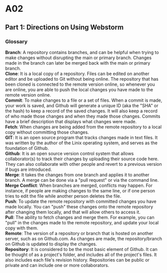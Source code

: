# A02

## Part 1: Directions on Using Webstorm 



### Glossary 
**Branch**: A repository contains branches, and can be helpful when trying to make changes without disrupting the main or primary branch. Changes made in the branch can later be merged back with the main or primary branch. 
</br>
**Clone**: It is a local copy of a repository. Files can be edited on another editor and be uploaded to Git without being online. The repository that has been cloned is connected to the remote version online, so whenever you are online, you are able to push the local changes you have made to the remote version online.
</br>
**Commit**: To make changes to a file or a set of files. When a commit is made, your work is saved, and Github will generate a unique ID (aka the "SHA" or the hash) to keep a record of the saved changes. It will also keep a record of who made those changes and when they made those changes. Commits have a brief description that displays what changes were made. 
</br>
**Fetch**: When changes are being added from the remote repository to a local copy without committing those changes. 
</br>
**GIT**: It is an open source program that tracks changes made in text files. It was written by the author of the Linix operating system, and serves as the foundation of Github.
</br>
**Github**: It is an open source version control system that allows collaborator(s) to track their changes by uploading their source code here. They can also collaborate with other people and revert to a previous version if bugs are introduced. 
</br>
**Merge**: It takes the changes from one branch and applies it to another branch. A merge can be done via a "pull request" or via the command line.
</br>
**Merge Conflict**: When branches are merged, conflicts may happen. For instance, if people are making changes to the same line, or if one person tries to edit the file while another person deletes the file.
</br>
**Push**: To update the remote repository with committed changes you have made locally. You can "push" these changes onto the remote repository after changing them locally, and that will allow others to access it. 
</br>
**Pull**: The ability to fetch changes and merge them. For example, you can "pull" in the changes made to the remote repository, and update your local copy with them.
</br>
**Remote**: The version of a repository or branch that is hosted on another server, such as on Github.com. As changes are made, the repository/branch on Github is updated to display the changes. 
</br>
**Repository**: It is considered to be the most basic element of Github. It can be thought of as a project's folder, and includes all of the project's files. It also includes each file's revision history. Repositories can be public or private and can include one or more collaborators. 
